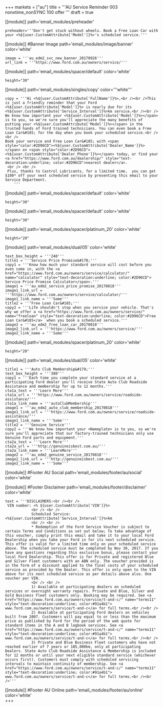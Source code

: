 +++
markets = ["au"]
title = '''AU Service Reminder 003 nonxtime_nonSYNC 100 offer '''
draft = true

[[module]]
path='email_modules/preheader'

	preheader='''Don't get stuck without wheels. Book a Free Loan Car with your <%${user.CustomAttribute['Model']}%>'s scheduled service.'''


[[module]] #Banner Image
path='email_modules/image/banner'
color='white'

	image = '''au_edm2_svc_new_banner_20170926'''
	url_link = '''https://www.ford.com.au/owners/service/'''
    
[[module]]
path='email_modules/spacer/default'
color='white'

	height="30"
    
[[module]]
path='email_modules/singles/copy'
color='''white'''

	copy = '''Hi <%${user.CustomAttribute['FullName']}%>,<br /><br />This is just a friendly reminder that your Ford <%${user.CustomAttribute['Model']}%> is nearly due for its <%${user.CustomAttribute['Service_Interval']}%>km service.<br /><br />
    We know how important your <%${user.CustomAttribute['Model']}%></span> is to you, so we're sure you'll appreciate the many benefits of putting your <%${user.CustomAttribute['Model']}%></span> in the trusted hands of Ford trained technicians. You can even book a Free Loan Car&#185; for the day when you book your scheduled service.<br /><br />
    Book your service and Free Loan Car&#185; with <span style="color:#2D96CD"><%${user.CustomAttribute['Dealer_Name']}%></span> on <span style="color:#2D96CD"><%${user.CustomAttribute['Dealer_Phone']}%></span> today, or find your <a href="https://www.ford.com.au/dealership/" style="text-decoration:underline; color:#2D96CD">nearest dealer</a>.
     <br /> <br /> 
     Plus, thanks to Castrol Lubricants, for a limited time,  you can get $100* off your next scheduled service by presenting this email to your Service Department. 
        '''

[[module]]
path='email_modules/spacer/default'
color='white'

	height="30"

    
[[module]]
path='email_modules/spacer/default'
color='white'

	height="30"
    
[[module]]
path='email_modules/spacer/platinum_20'
color='white'

	height="20"  
    

[[module]]
path='email_modules/dual/05'
color='white'

    text_box_height = '''240'''
	title1 = '''Service Price Promise&#178;'''
	copy1 = '''Know how much your standard service will cost before you even come in, with the <a href="https://www.ford.com.au/owners/service/calculator/" name="calculator" style="text-decoration:underline; color:#2D96CD"> Service Price Promise Calculator</span>.'''
	image1 = '''au_edm2_service_price_promise_20170818'''
	image1_link_url = '''https://www.ford.com.au/owners/service/calculator/'''
	image1_link_name = '''Some'''
	title2 = '''Free Loan Car&#185;'''
	copy2 = '''Life shouldn't stop when you service your vehicle. That's why we offer a <a href="https://www.ford.com.au/owners/service/" name="freeloan" style="text-decoration:underline; color:#2D96CD">Free Loan Car&#185</a>  when you book a scheduled service.'''
	image2 = '''au_edm2_free_loan_car_20170818'''
	image2_link_url = '''https://www.ford.com.au/owners/service/'''
	image2_link_name = '''Some'''
    
[[module]]
path='email_modules/spacer/platinum_20'
color='white'

	height="20"
    

[[module]]
path='email_modules/dual/05'
color='white'

	title1 = '''Auto Club Membership&#179;'''
	text_box_height = '''380'''
	copy1 = '''Each time you complete your standard service at a participating Ford dealer you'll receive State Auto Club Roadside Assistance and membership for up to 12 months.'''
	cta1a_text = '''Learn More'''
	cta1a_url = '''https://www.ford.com.au/owners/service/roadside-assistance/'''
	cta1a_link_name = '''autoClubMembership'''
	image1 = '''au_edm2_auto_club_membership_20170818'''
	image1_link_url = '''https://www.ford.com.au/owners/service/roadside-assistance/'''
	image1_link_name = '''Some'''
	title2 = '''Genuine Service'''
	copy2 = '''We know how important your <Nameplate> is to you, so we're sure you'll appreciate that our factory-trained technicians only use Genuine Ford parts and equipment.'''
	cta2a_text = '''Learn More'''
	cta2a_url = '''http://genuineisbest.com.au/'''
	cta2a_link_name = '''LearnMore'''
	image2 = '''au_edm2_genuine_service_20170818'''
	image2_link_url = '''http://genuineisbest.com.au/'''
	image2_link_name = '''Some'''
    
    
    
    
[[module]] #Footer AU Social
path='email_modules/footer/au/social'
color='white'

[[module]] #Footer Disclaimer 
path='email_modules/footer/disclaimer'
color='white'

	text = '''DISCLAIMERS:<br /><br />
     VIN number: <% ${user.CustomAttribute['VIN']}%>
                <br /> <br />
                Scheduled Service: <%${user.CustomAttribute['Service_Interval']}%>km
                <br /> <br />
                * Redemption of the Ford Service Voucher is subject to certain Terms and Conditions as set out below; To take advantage of this voucher, simply print this email and take it to your local Ford Dealership when you take your Ford in for its next scheduled service. This offer is valid for a limited time only on your scheduled service above. The scheduled service must be completed by Nov 30, 2017. If you have any questions regarding this exclusive bonus, please contact your local Ford Dealership. This offer is for Private and registered Blue and Silver Fleet customers with an ABN only. The voucher provided is in the form of a discount applied to the final costs of your scheduled service as provided by the Dealer. This offer is only open to the VIN above for its next scheduled service as per details above also. One voucher per VIN.
                <br /> <br /> 
				1) Available at participating dealers on scheduled services or overnight warranty repairs. Private and Blue, Silver and Gold Business Fleet customers only. Booking may be required. See <a href="https://www.ford.com.au/owners/service/t-and-c/" name="terms11" style="text-decoration:underline; color:#91a4b1"> www.ford.com.au/owners/service/t-and-c</a> for full terms.<br /><br />
                2) Available at participating Ford dealers on vehicles built from 2007. Customers will pay equal to or less than the maximum price as published by Ford for the period of the web quote for standard items in the A and B logbook services. See <a href="https://www.ford.com.au/owners/service/t-and-c/" name="terms11" style="text-decoration:underline; color:#91a4b1"> www.ford.com.au/owners/service/t-and-c</a> for full terms.<br /><br />
                3) Private and Blue Business Fleet customers who have not reached earlier of 7 years or 105,000km, only at participating Dealers. State Auto Club Roadside Assistance & Membership is included for 12 months or until your next eligible standard service (whichever occurs first). Customers must comply with scheduled servicing intervals to maintain continuity of membership. See <a href="https://www.ford.com.au/owners/service/t-and-c/" name="terms11" style="text-decoration:underline; color:#91a4b1"> www.ford.com.au/owners/service/t-and-c</a> for full terms.<br /><br />'''
                

[[module]] #Footer AU Online
path='email_modules/footer/au/online'
color='white'    
+++